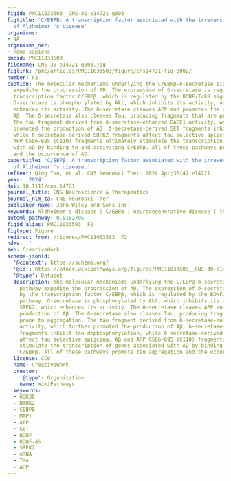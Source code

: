 ```yaml
---
figid: PMC11033503__CNS-30-e14721-g003
figtitle: 'C/EBPB: A transcription factor associated with the irreversible progression
  of Alzheimer''s disease'
organisms:
- NA
organisms_ner:
- Homo sapiens
pmcid: PMC11033503
filename: CNS-30-e14721-g003.jpg
figlink: /pmc/articles/PMC11033503/figure/cns14721-fig-0002/
number: F2
caption: The molecular mechanisms underlying the C/EBPβ‐δ‐secretase signaling pathway
  expedite the progression of AD. The expression of δ‐secretase is regulated by the
  transcription factor C/EBPβ, which is regulated by the BDNF/TrkB signaling pathway.
  δ‐secretase is phosphorylated by Akt, which inhibits its activity, and SRPK2, which
  enhances its activity. The δ‐secretase cleaves APP and promotes the production of
  Aβ. The δ‐secretase also cleaves Tau, producing fragments that are prone to aggregation.
  The tau fragment derived from δ‐secretase‐enhanced BACE1 activity, which further
  promoted the production of Aβ. δ‐secretase‐derived SET fragments inhibit tau dephosphorylation,
  while δ secretase‐derived SRPK2 fragments affect tau selective splicing. Aβ and
  APP C586‐695 (C110) fragments ultimately stimulate the transcription of genes associated
  with AD by binding to and activating C/EBPβ. All of these pathways promote tau aggregation
  and the occurrence of AD.
papertitle: 'C/EBPβ: A transcription factor associated with the irreversible progression
  of Alzheimer''s disease.'
reftext: Qing Yao, et al. CNS Neurosci Ther. 2024 Apr;30(4):e14721.
year: '2024'
doi: 10.1111/cns.14721
journal_title: CNS Neuroscience & Therapeutics
journal_nlm_ta: CNS Neurosci Ther
publisher_name: John Wiley and Sons Inc.
keywords: Alzheimer's disease | C/EBPβ | neurodegenerative disease | therapy | transcription
automl_pathway: 0.9182705
figid_alias: PMC11033503__F2
figtype: Figure
redirect_from: /figures/PMC11033503__F2
ndex: ''
seo: CreativeWork
schema-jsonld:
  '@context': https://schema.org/
  '@id': https://pfocr.wikipathways.org/figures/PMC11033503__CNS-30-e14721-g003.html
  '@type': Dataset
  description: The molecular mechanisms underlying the C/EBPβ‐δ‐secretase signaling
    pathway expedite the progression of AD. The expression of δ‐secretase is regulated
    by the transcription factor C/EBPβ, which is regulated by the BDNF/TrkB signaling
    pathway. δ‐secretase is phosphorylated by Akt, which inhibits its activity, and
    SRPK2, which enhances its activity. The δ‐secretase cleaves APP and promotes the
    production of Aβ. The δ‐secretase also cleaves Tau, producing fragments that are
    prone to aggregation. The tau fragment derived from δ‐secretase‐enhanced BACE1
    activity, which further promoted the production of Aβ. δ‐secretase‐derived SET
    fragments inhibit tau dephosphorylation, while δ secretase‐derived SRPK2 fragments
    affect tau selective splicing. Aβ and APP C586‐695 (C110) fragments ultimately
    stimulate the transcription of genes associated with AD by binding to and activating
    C/EBPβ. All of these pathways promote tau aggregation and the occurrence of AD.
  license: CC0
  name: CreativeWork
  creator:
    '@type': Organization
    name: WikiPathways
  keywords:
  - GSK3B
  - NTRK2
  - CEBPB
  - MAPT
  - APP
  - SET
  - BDNF
  - BDNF-AS
  - SRPK2
  - mRNA
  - Tau
  - APP
---
```


